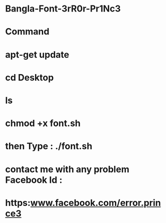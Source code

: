 # Bangla-Font-3rR0r-Pr1Nc3
# Command
# apt-get update
# cd Desktop
# ls
# chmod +x font.sh
# then Type : ./font.sh
# contact me with any problem Facebook Id : 
# https:www.facebook.com/error.prince3
